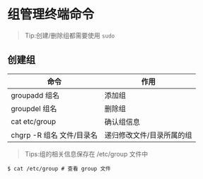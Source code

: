 # 组管理终端命令

>Tip:创建/删除组都需要使用 `sudo` 

## 创建组

| 命令 | 作用 |
| ---- | ---- |
| groupadd 组名|添加组|
|groupdel 组名|删除组|
|cat etc/group|确认组信息|
|chgrp -R 组名 文件/目录名|递归修改文件/目录所属的组|

>Tips:组的相关信息保存在 /etc/group 文件中

```
$ cat /etc/group # 查看 group 文件
```

